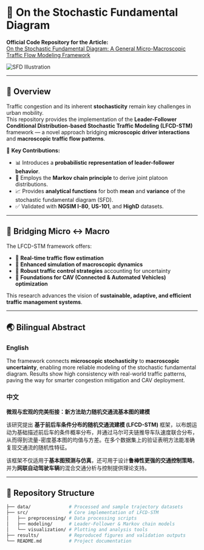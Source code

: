 # 🚦 On the Stochastic Fundamental Diagram  
**Official Code Repository for the Article:**  
[On the Stochastic Fundamental Diagram: A General Micro-Macroscopic Traffic Flow Modeling Framework](https://doi.org/10.1016/j.commtr.2025.100163)  

![SFD Illustration](https://github.com/user-attachments/assets/6244bcb9-83f5-424b-8183-b468a0c37753)

---

## 📖 Overview  
Traffic congestion and its inherent **stochasticity** remain key challenges in urban mobility.  
This repository provides the implementation of the **Leader-Follower Conditional Distribution-based Stochastic Traffic Modeling (LFCD-STM)** framework — a novel approach bridging **microscopic driver interactions** and **macroscopic traffic flow patterns**.  

🔑 **Key Contributions:**  
- 📊 Introduces a **probabilistic representation of leader-follower behavior**.  
- 🔗 Employs the **Markov chain principle** to derive joint platoon distributions.  
- 📈 Provides **analytical functions** for both **mean** and **variance** of the stochastic fundamental diagram (SFD).  
- ✅ Validated with **NGSIM I-80**, **US-101**, and **HighD** datasets.  

---

## 🌉 Bridging Micro ↔ Macro  
The LFCD-STM framework offers:  
- 🔹 **Real-time traffic flow estimation**  
- 🔹 **Enhanced simulation of macroscopic dynamics**  
- 🔹 **Robust traffic control strategies** accounting for uncertainty  
- 🔹 **Foundations for CAV (Connected & Automated Vehicles) optimization**  

This research advances the vision of **sustainable, adaptive, and efficient traffic management systems**.  

---

## 🌏 Bilingual Abstract  

### English  
The framework connects **microscopic stochasticity** to **macroscopic uncertainty**, enabling more reliable modeling of the stochastic fundamental diagram. Results show high consistency with real-world traffic patterns, paving the way for smarter congestion mitigation and CAV deployment.  

### 中文  
**微观与宏观的完美衔接：新方法助力随机交通流基本图的建模**  

该研究提出 **基于前后车条件分布的随机交通流建模 (LFCD-STM)** 框架，以布朗运动为基础描述前后车的条件概率分布，并通过马尔可夫链推导车队速度联合分布，从而得到流量-密度基本图的均值与方差。在多个数据集上的验证表明方法能准确复现交通流的随机性特征。  

该框架不仅适用于**基本图预测与仿真**，还可用于设计**鲁棒性更强的交通控制策略**，并为**网联自动驾驶车辆**的混合交通分析与控制提供理论支持。  

---

## 📂 Repository Structure  
```bash
├── data/              # Processed and sample trajectory datasets
├── src/               # Core implementation of LFCD-STM
│   ├── preprocessing/ # Data processing scripts
│   ├── modeling/      # Leader-Follower & Markov chain models
│   └── visualization/ # Plotting and analysis tools
├── results/           # Reproduced figures and validation outputs
└── README.md          # Project documentation
